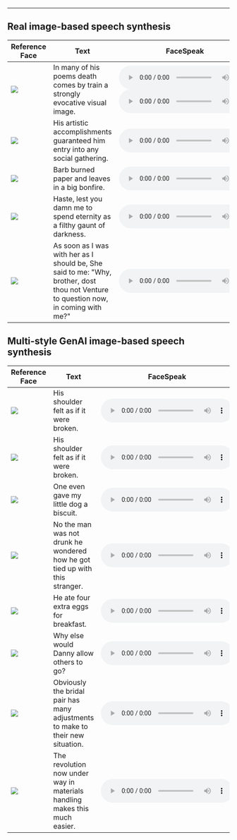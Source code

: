 ---

## Real image-based speech synthesis

| <center> Reference Face </center> | <center> Text </center> | <center> FaceSpeak </center> | <center> MM-StyleSpeech </center>| <center> MM-TTS </center>|
| -----------     |  -----------     | -----------     |  -----------     |  -----------     |
|  ![](Resource/mead/face_M003_angry_level_3_019.jpg)  | In many of his poems death comes by train a strongly evocative visual image. | <audio src="Resource/mead/facespeak/angry.wav" controls preload></audio> <audio src="Resource/mead/facespeak/angry.wav" controls preload></audio> | <audio src="Resource/mead/mmss/face_M003_angry_level_3_019.wav" controls preload></audio>  | <audio src="Resource/mead/mmtts/face_M003_angry_level_3_019.wav" controls preload></audio> |
|  ![](Resource/mead/face_M003_happy_level_3_017.jpg)  | His artistic accomplishments guaranteed him entry into any social gathering. | <audio src="Resource/mead/facespeak/happy.wav" controls preload></audio>  | <audio src="Resource/mead/mmss/face_M003_happy_level_3_017.wav" controls preload></audio>  | <audio src="Resource/mead/mmtts/face_M003_happy_level_3_017.wav" controls preload></audio> |
|  ![](Resource/mead/face_M007_disgusted_level_2_010.jpg) | Barb burned paper and leaves in a big bonfire. | <audio src="Resource/mead/facespeak/disgusted.wav" controls preload></audio> | <audio src="Resource/mead/mmss/face_M007_disgusted_level_2_010.wav" controls preload></audio>  | <audio src="Resource/mead/mmtts/face_M007_disgusted_level_2_010.wav" controls preload></audio> |
|  ![](Resource/Oulu/P002_Disgust_1_1_011_1.jpeg)  | Haste, lest you damn me to spend eternity as a filthy gaunt of darkness. | <audio src="Resource/Oulu/facespeak/P002_Disgust_1_1_011_1.wav" controls preload></audio>  |  <audio src="Resource/Oulu/mmss/face_P002_Disgust_011_W.wav" controls preload></audio>  | <audio src="Resource/Oulu/mmtts/face_P002_Disgust_011_W.wav" controls preload></audio>  |
|  ![](Resource/Oulu/P046_Surprise_1_1_013_0.jpeg)  | As soon as I was with her as I should be, She said to me: "Why, brother, dost thou not Venture to question now, in coming with me?"  | <audio src="Resource/Oulu/facespeak/P046_Surprise_1_1_013_0.wav" controls preload></audio> |  <audio src="Resource/Oulu/mmss/face_P046_Surprise_013_M.wav" controls preload></audio>  | <audio src="Resource/Oulu/mmtts/face_P046_Surprise_013_M.wav" controls preload></audio> |

## Multi-style GenAI image-based speech synthesis

| <center> Reference Face </center> | <center> Text </center> | <center> FaceSpeak </center> |  <center> MM-TTS </center> |
| -----------     |  -----------    | -----------    | -----------     |
| ![](Resource/multi-style/sad1.jpg) | His shoulder felt as if it were broken.| <audio src="Resource/multi-style/sad1.wav" controls preload></audio> |<audio src="Resource/multi-style/sad1.wav" controls preload></audio> |
| ![](Resource/multi-style/angry1.jpg) | His shoulder felt as if it were broken. |  <audio src="Resource/multi-style/angry1.wav" controls preload></audio>  |  <audio src="Resource/multi-style/angry1.wav" controls preload></audio>  |
| ![](Resource/multi-style/happy1.jpg) | One even gave my little dog a biscuit. |  <audio src="Resource/multi-style/happy1.wav" controls preload></audio>  |  <audio src="Resource/multi-style/happy1.wav" controls preload></audio>  |
| ![](Resource/multi-style/fear1.jpg) | No the man was not drunk he wondered how he got tied up with this stranger. | <audio src="Resource/multi-style/fear1.wav" controls preload></audio>  | <audio src="Resource/multi-style/fear1.wav" controls preload></audio> |
| ![](Resource/multi-style/surprise1.jpg) | He ate four extra eggs for breakfast. | <audio src="Resource/multi-style/surprise1.wav" controls preload></audio>  | <audio src="Resource/multi-style/surprise1.wav" controls preload></audio> |
| ![](Resource/multi-style/angry2.jpg) | Why else would Danny allow others to go? | <audio src="Resource/multi-style/angry2.wav" controls preload></audio> | <audio src="Resource/multi-style/angry2.wav" controls preload></audio> |
| ![](Resource/multi-style/happy3.jpg) | Obviously the bridal pair has many adjustments to make to their new situation.| <audio src="Resource/multi-style/angry2.wav" controls preload></audio>  |  <audio src="Resource/multi-style/happy3.wav" controls preload></audio>|
| ![](Resource/multi-style/sad4.jpg) | The revolution now under way in materials handling makes this much easier. | <audio src="Resource/multi-style/angry2.wav" controls preload></audio> | <audio src="Resource/multi-style/sad4.wav" controls preload></audio> |